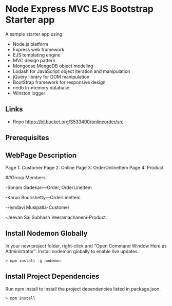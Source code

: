 # Node Express MVC EJS Bootstrap Starter app

A sample starter app using:

- Node.js platform
- Express web framework
- EJS templating engine
- MVC design pattern
- Mongoose MongoDB object modeling
- Lodash for JavaScript object iteration and manipulation 
- jQuery library for DOM manipulation
- BootStrap framework for responsive design
- nedb In-memory database
- Winston logger

## Links

- Repo <https://bitbucket.org/S533490/onlineorder/src>

## Prerequisites

## WebPage Description

Page 1:  Customer 
Page 2:  Online 
Page 3:  OrderOnlineItem
Page 4:  Product

##Group Members:

-Sonam Gadekari—Order, OrderLineItem

-Karun Bourishetty—OrderLineItem

-Hyndavi Musipatla-Customer

-Jeevan Sai Subhash Veeramachaneni-Product.





## Install Nodemon Globally

In your new project folder, right-click and "Open Command Window Here as Administrator". Install nodemon globally to enable live updates.

```DOS
> npm install -g nodemon
```

## Install Project Dependencies

Run npm install to install the project dependencies listed in package.json.

```DOS
> npm install

